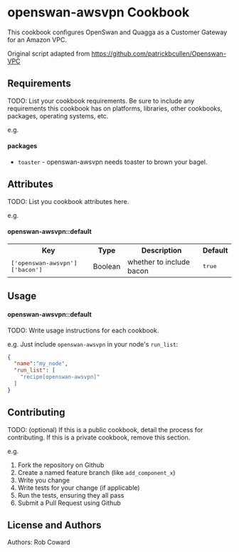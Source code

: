 openswan-awsvpn Cookbook
=========================
This cookbook configures OpenSwan and Quagga as a Customer Gateway for an Amazon VPC.

Original script adapted from https://github.com/patrickbcullen/Openswan-VPC

Requirements
------------
TODO: List your cookbook requirements. Be sure to include any requirements this cookbook has on platforms, libraries, other cookbooks, packages, operating systems, etc.

e.g.
#### packages
- `toaster` - openswan-awsvpn needs toaster to brown your bagel.

Attributes
----------
TODO: List you cookbook attributes here.

e.g.
#### openswan-awsvpn::default
<table>
  <tr>
    <th>Key</th>
    <th>Type</th>
    <th>Description</th>
    <th>Default</th>
  </tr>
  <tr>
    <td><tt>['openswan-awsvpn']['bacon']</tt></td>
    <td>Boolean</td>
    <td>whether to include bacon</td>
    <td><tt>true</tt></td>
  </tr>
</table>

Usage
-----
#### openswan-awsvpn::default
TODO: Write usage instructions for each cookbook.

e.g.
Just include `openswan-awsvpn` in your node's `run_list`:

```json
{
  "name":"my_node",
  "run_list": [
    "recipe[openswan-awsvpn]"
  ]
}
```

Contributing
------------
TODO: (optional) If this is a public cookbook, detail the process for contributing. If this is a private cookbook, remove this section.

e.g.
1. Fork the repository on Github
2. Create a named feature branch (like `add_component_x`)
3. Write you change
4. Write tests for your change (if applicable)
5. Run the tests, ensuring they all pass
6. Submit a Pull Request using Github

License and Authors
-------------------
Authors: Rob Coward